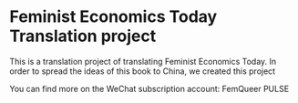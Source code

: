 # Feminist Economics Today Translation project

This is a translation project of translating Feminist Economics Today.
In order to spread the ideas of this book to China, we created this project

You can find more on the WeChat subscription account: FemQueer PULSE
